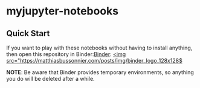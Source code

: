 # myjupyter-notebooks

## Quick Start

If you want to play with these notebooks without having to install anything, then open this repository in Binder:[Binder](https://mybinder.org/v2/gh/IeiuniumLux/myjupyter-notebooks.git/master):
<a href="https://mybinder.org/v2/gh/IeiuniumLux/myjupyter-notebooks.git/master"><img src="https://matthiasbussonnier.com/posts/img/binder_logo_128x128$

**NOTE**: Be aware that Binder provides temporary environments, so anything you do will be deleted after a while.
